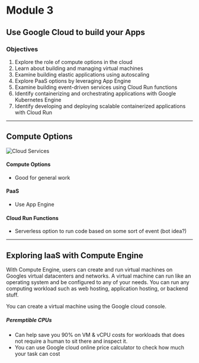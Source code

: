 # Module 3

## Use Google Cloud to build your Apps 

### Objectives
1. Explore the role of compute options in the cloud
2. Learn about building and managing virtual machines
3. Examine building elastic applications using autoscaling
4. Explore PaaS options by leveraging App Engine
5. Examine building event-driven services using Cloud Run functions
6. Identify containerizing and orchestrating applications with Google Kubernetes Engine
7. Identify developing and deploying scalable containerized applications with Cloud Run

-----------------------------------------------------------------------------------------------------------------------------

## Compute Options
![Cloud Services](https://i.imgur.com/BgCy3IW.png)


#### Compute Options
- Good for general work

#### PaaS
- Use App Engine

#### Cloud Run Functions
- Serverless option to run code based on some sort of event (bot idea?)

-----------------------------------------------------------------------------------------------------------------------------

## Exploring IaaS with Compute Engine

With Compute Engine, users can create and run virtual machines on Googles virtual datacenters and networks.
A virtual machine can run like an operating system and be configured to any of your needs. 
You can run any computing workload such as web hosting, application hosting, or backend stuff.

You can create a virtual machine using the Google cloud console. 

##### Peremptible CPUs
- Can help save you 90% on VM & vCPU costs for workloads that does not require a human to sit there and inspect it.
- You can use Google cloud online price calculator to check how much your task can cost




